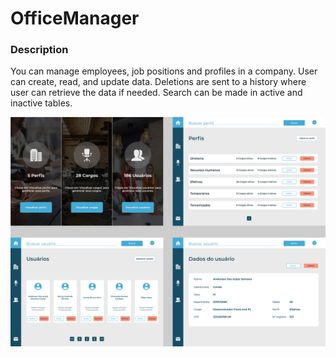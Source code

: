 # OfficeManager

### Description

You can manage employees, job positions and profiles in a company. User can create, read, and update data. Deletions are sent to a history where user can retrieve the data if needed.
Search can be made in active and inactive tables.

<img src="/office-manager-frontend/public/images/preview.png"/>
